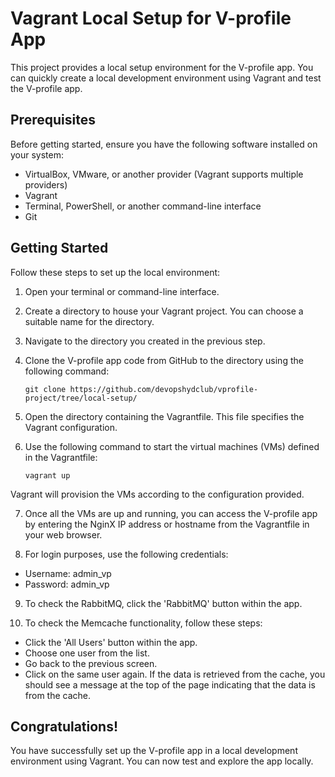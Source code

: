 # Vagrant Local Setup for V-profile App

This project provides a local setup environment for the V-profile app. You can quickly create a local development environment using Vagrant and test the V-profile app.

## Prerequisites

Before getting started, ensure you have the following software installed on your system:

- VirtualBox, VMware, or another provider (Vagrant supports multiple providers)
- Vagrant
- Terminal, PowerShell, or another command-line interface
- Git

## Getting Started

Follow these steps to set up the local environment:

1. Open your terminal or command-line interface.

2. Create a directory to house your Vagrant project. You can choose a suitable name for the directory.

3. Navigate to the directory you created in the previous step.

4. Clone the V-profile app code from GitHub to the directory using the following command:

   ```shell
   git clone https://github.com/devopshydclub/vprofile-project/tree/local-setup/
   
5. Open the directory containing the Vagrantfile. This file specifies the Vagrant configuration.

6. Use the following command to start the virtual machines (VMs) defined in the Vagrantfile:

   ```shell
   vagrant up
   ```
Vagrant will provision the VMs according to the configuration provided.

7. Once all the VMs are up and running, you can access the V-profile app by entering the NginX IP address or hostname from the Vagrantfile in your web browser.

8. For login purposes, use the following credentials:

- Username: admin_vp
- Password: admin_vp

9. To check the RabbitMQ, click the 'RabbitMQ' button within the app.

10. To check the Memcache functionality, follow these steps:

- Click the 'All Users' button within the app.
- Choose one user from the list.
- Go back to the previous screen.
- Click on the same user again. If the data is retrieved from the cache, you should see a message at the top of the page indicating that the data is from the cache.

## Congratulations!

You have successfully set up the V-profile app in a local development environment using Vagrant. You can now test and explore the app locally.
